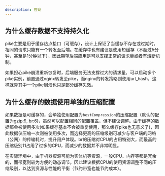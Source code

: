 ```yaml
---
description: 答疑
---
```


## 为什么缓存数据不支持持久化

pike主要是用于缓存热点接口（可缓存），设计上保证了当缓存不存在或过期时，相同的请求只能有一个转发至后端。在缓存中也有建议是使用短缓存（不超过5分钟，甚至是1分钟以下），因此期望后端应用是可以支撑正常的请求量或者有熔断机制。

如果担心pike崩溃重新恢复时，后端服务无法支撑过大的请求量，可以启动多个pike实例，前置通过nginx转发至pike，而nginx的转发策略则使用url_hash，这样就算其中一个pike崩溃也只是部分缓存失效。

## 为什么缓存的数据使用单独的压缩配置

如果数据是可缓存的，会单独使用配置为`bestCompression`的压缩配置（默认的配置为gzip:9, br:6)，虽然可以配置相同的配置覆盖，但不建议调整。由于缓存的数据都会被使用多次(如果缓存基本不会被重复使用，那么缓存pike也无意义了)，因此数据仅压缩一次则被使用多次，而选择更高的压缩级别可减少与客户端的网络（公网）的传输耗时，提升用户体现。br的压缩对CPU的占用特别大，而最高的压缩级别11占用了过多的CPU，而减少的数据并不非常明显。

在实际环境中，由于机器资源可能为实体机等资源，一般CPU、内存等都是冗余的，而带宽则较为方便的动态调节，因此建议根据CPU的使用资源调整不同的压缩级别，以达到资源与性能的平衡（节约带宽也能节约成本）。